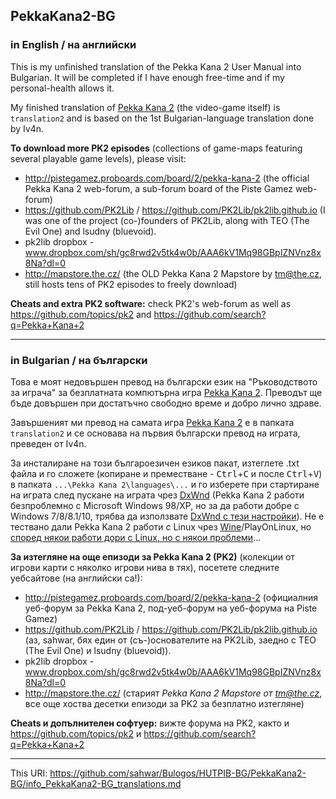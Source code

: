 PekkaKana2-BG
---

### in English / на английски ###
This is my unfinished translation of the Pekka Kana 2 User Manual into Bulgarian. It will be completed if I have enough free-time and if my personal-health allows it.

My finished translation of [Pekka Kana 2](http://www.pistegamez.net/game_pk2.html) (the video-game itself) is `translation2` and is based on the 1st Bulgarian-language translation done by Iv4n.

**To download more PK2 episodes** (collections of game-maps featuring several playable game levels), please visit:

* http://pistegamez.proboards.com/board/2/pekka-kana-2 (the official Pekka Kana 2 web-forum, a sub-forum board of the Piste Gamez web-forum)
* https://github.com/PK2Lib / https://github.com/PK2Lib/pk2lib.github.io (I was one of the project (co-)founders of PK2Lib, along with TEO (The Evil One) and lsudny (bluevoid).
* pk2lib dropbox - www.dropbox.com/sh/gc8rwd2v5tk4w0b/AAA6kV1Mq98GBpIZNVnz8x8Na?dl=0
* http://mapstore.the.cz/ (the OLD Pekka Kana 2 Mapstore by <tm@the.cz>, still hosts tens of PK2 episodes to freely download)

**Cheats and extra PK2 software:** check PK2's web-forum as well as https://github.com/topics/pk2 and https://github.com/search?q=Pekka+Kana+2

---

### in Bulgarian / на български  ###
Това е моят недовършен превод на български език на "Ръководството за играча" за безплатната компютърна игра [Pekka Kana 2](http://www.pistegamez.net/game_pk2.html). Преводът ще бъде довършен при достатъчно свободно време и добро лично здраве.

Завършеният ми превод на самата игра [Pekka Kana 2](http://www.pistegamez.net/game_pk2.html) е в папката `translation2` и се основава на първия български превод на играта, преведен от Iv4n.

За инсталиране на този българоезичен езиков пакат, изтеглете .txt файла и го сложете (копиране и преместване - <kbd>Ctrl</kbd>+<kbd>C</kbd> и после <kbd>Ctrl</kbd>+<kbd>V</kbd>) в папката `...\Pekka Kana 2\languages\...` и го изберете при стартиране на играта след пускане на играта чрез [DxWnd](https://sourceforge.net/projects/dxwnd/) (Pekka Kana 2 работи безпроблемно с Microsoft Windows 98/XP, но за да работи добре с Windows 7/8/8.1/10, трябва да използвате [DxWnd с тези настройки](http://pistegamez.proboards.com/thread/706/running-pk2-nowadays-windows-windowed)). Не е тествано дали Pekka Kana 2 работи с Linux чрез [Wine](http://winehq.org/)/PlayOnLinux, но [според някои работи дори с Linux, но с някои проблеми](http://pistegamez.proboards.com/thread/534/run-pk2-level-editor-modern)...

**За изтегляне на още епизоди за Pekka Kana 2 (PK2)** (колекции от игрови карти с няколко игрови нива в тях), посетете следните уебсайтове (на английски са!):
* http://pistegamez.proboards.com/board/2/pekka-kana-2 (официалния уеб-форум за Pekka Kana 2, под-уеб-форум на уеб-форума на Piste Gamez)
* https://github.com/PK2Lib / https://github.com/PK2Lib/pk2lib.github.io (аз, sahwar, бях един от (съ-)основателите на PK2Lib, заедно с TEO (The Evil One) и lsudny (bluevoid)).
* pk2lib dropbox - www.dropbox.com/sh/gc8rwd2v5tk4w0b/AAA6kV1Mq98GBpIZNVnz8x8Na?dl=0
* http://mapstore.the.cz/ (старият _Pekka Kana 2 Mapstore от <tm@the.cz>_, все още хоства десетки епизоди за PK2 за безплатно изтегляне)

**Cheats и допълнителен софтуер:** вижте форума на PK2, както и https://github.com/topics/pk2 и https://github.com/search?q=Pekka+Kana+2

---

This URI:
https://github.com/sahwar/Bulogos/HUTPIB-BG/PekkaKana2-BG/info_PekkaKana2-BG_translations.md
